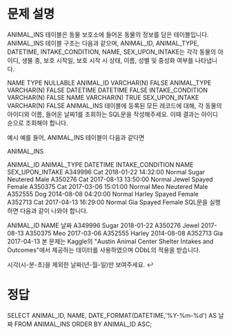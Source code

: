 # 문제 설명
ANIMAL_INS 테이블은 동물 보호소에 들어온 동물의 정보를 담은 테이블입니다. ANIMAL_INS 테이블 구조는 다음과 같으며, ANIMAL_ID, ANIMAL_TYPE, DATETIME, INTAKE_CONDITION, NAME, SEX_UPON_INTAKE는 각각 동물의 아이디, 생물 종, 보호 시작일, 보호 시작 시 상태, 이름, 성별 및 중성화 여부를 나타냅니다.

NAME	TYPE	NULLABLE
ANIMAL_ID	VARCHAR(N)	FALSE
ANIMAL_TYPE	VARCHAR(N)	FALSE
DATETIME	DATETIME	FALSE
INTAKE_CONDITION	VARCHAR(N)	FALSE
NAME	VARCHAR(N)	TRUE
SEX_UPON_INTAKE	VARCHAR(N)	FALSE
ANIMAL_INS 테이블에 등록된 모든 레코드에 대해, 각 동물의 아이디와 이름, 들어온 날짜1를 조회하는 SQL문을 작성해주세요. 이때 결과는 아이디 순으로 조회해야 합니다.

예시
예를 들어, ANIMAL_INS 테이블이 다음과 같다면

ANIMAL_INS

ANIMAL_ID	ANIMAL_TYPE	DATETIME	INTAKE_CONDITION	NAME	SEX_UPON_INTAKE
A349996	Cat	2018-01-22 14:32:00	Normal	Sugar	Neutered Male
A350276	Cat	2017-08-13 13:50:00	Normal	Jewel	Spayed Female
A350375	Cat	2017-03-06 15:01:00	Normal	Meo	Neutered Male
A352555	Dog	2014-08-08 04:20:00	Normal	Harley	Spayed Female
A352713	Cat	2017-04-13 16:29:00	Normal	Gia	Spayed Female
SQL문을 실행하면 다음과 같이 나와야 합니다.

ANIMAL_ID	NAME	날짜
A349996	Sugar	2018-01-22
A350276	Jewel	2017-08-13
A350375	Meo	2017-03-06
A352555	Harley	2014-08-08
A352713	Gia	2017-04-13
본 문제는 Kaggle의 "Austin Animal Center Shelter Intakes and Outcomes"에서 제공하는 데이터를 사용하였으며 ODbL의 적용을 받습니다.

시각(시-분-초)을 제외한 날짜(년-월-일)만 보여주세요. ↩

# 정답
SELECT ANIMAL_ID, 
       NAME, 
       DATE_FORMAT(DATETIME,'%Y-%m-%d') AS 날짜
FROM ANIMAL_INS
ORDER BY ANIMAL_ID ASC;
